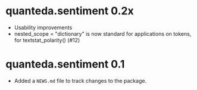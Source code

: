 # quanteda.sentiment 0.2x

* Usability improvements
* nested_scope = "dictionary" is now standard for applications on tokens, for textstat_polarity() (#12)

# quanteda.sentiment 0.1

* Added a `NEWS.md` file to track changes to the package.



